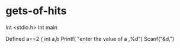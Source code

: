 # gets-of-hits
Int <stdio.h>
Int main 

Defined a==2
{ int a,b
 Printf( "enter the value of a ,%d")
Scanf("&d,")
